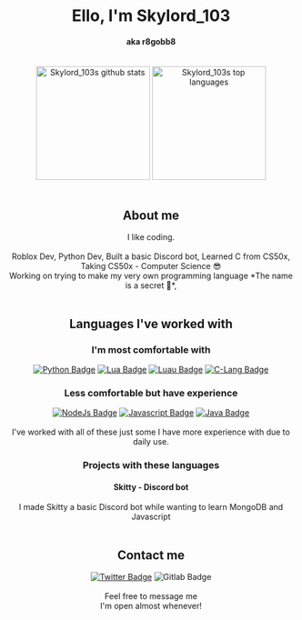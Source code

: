 <h1 align="center">Ello, I'm Skylord_103</h1>
<h4 align="center">aka r8gobb8</h4>
<br>
<section align="center">
    <img alt="Skylord_103s github stats" height="200" src="https://github-readme-stats-r8gobb8.vercel.app/api?username=skylord-103&include_all_commits=true&show_icons=true&theme=codeSTACKr&card_width=400&custom_title=My%20Wonderful%20Stats" />
    <img alt="Skylord_103s top languages" height="200" src="https://github-readme-stats-r8gobb8.vercel.app/api/top-langs/?username=skylord-103&theme=codeSTACKr&langs_count=8&layout=compact&card_width=350&hide=c%23" />
</section>
<br>
<h2 align="center">About me</h2>
<section align="center">
I like coding.

<br>
<br>
Roblox Dev,
Python Dev,
Built a basic Discord bot,
Learned C from CS50x,
Taking CS50x - Computer Science 😎<br>
Working on trying to make my very own programming language *The name is a secret 🤫*,
</section>
<br>
<h2 align="center">Languages I've worked with</h2>
<section align="center">
    <h3 align="center">I'm most comfortable with</h3>
    <a href="https://python.org/"><img alt="Python Badge" src="https://img.shields.io/badge/python-3670A0?style=for-the-badge&logo=python&logoColor=ffdd54"/></a>
    <a href="https://lua.org/"><img alt="Lua Badge" src="https://img.shields.io/badge/lua-2C2D72?style=for-the-badge&logo=lua&logoColor=ffffff"/></a>
    <a href="https://luau-lang.org/"><img alt="Luau Badge" src="https://img.shields.io/badge/luau-2C2D72?style=for-the-badge&logo=lua&logoColor=ffffff"/></a>
    <a href="https://github.com/SkyLord-103"><img alt="C-Lang Badge" src="https://img.shields.io/badge/c-%2300599C.svg?style=for-the-badge&logo=c&logoColor=white"/></a>
    <br>
    <h3 align="center">Less comfortable but have experience</h3>
    <a href="https://nodejs.org/"><img alt="NodeJs Badge" src="https://img.shields.io/badge/node.js-6DA55F?style=for-the-badge&logo=node.js&logoColor=white"/></a>
    <a href="https://nodejs.org/"><img alt="Javascript Badge" src="https://img.shields.io/badge/javascript-323330?style=for-the-badge&logo=javascript&logoColor=F7DF1E"/></a>
    <a href="https://oracle.com/"><img alt="Java Badge" src="https://img.shields.io/badge/java-%23ED8B00?style=for-the-badge&logo=openjdk&logoColor=white"/></a>
    <br><br>
    I've worked with all of these just some I have more experience with due to daily use.
    <br>
    <h3>Projects with these languages</h3>
    <h4>Skitty - Discord bot</h4>
    I made Skitty a basic Discord bot while wanting to learn MongoDB and Javascript
    
</section>
<br>
<h2 align="center">Contact me</h2>
<section align="center">
    <a href="https://twitter.com/r8gobb8/"><img alt="Twitter Badge" src="https://img.shields.io/badge/%40r8gobb8-blue?style=for-the-badge&logo=twitter&logoColor=%23ffffff&link=https%3A%2F%2Ftwitter.com%2Fr8gobb8"></a>
    <img alt="Gitlab Badge" src="https://img.shields.io/badge/%40r8gobb8-orange?style=for-the-badge&logo=gitlab&logoColor=%23ffffff&color=%23f4622e&link=https%3A%2F%2Fgitlab.com%2Fr8gobb8">
    <br><br>
    Feel free to message me<br>I'm open almost whenever!
</section>

